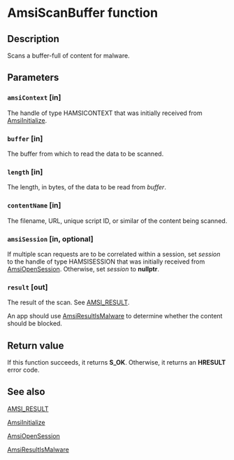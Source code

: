 # AmsiScanBuffer function

## Description

Scans a buffer-full of content for malware.

## Parameters

### `amsiContext` [in]

The handle of type HAMSICONTEXT that was initially received from [AmsiInitialize](https://learn.microsoft.com/windows/desktop/api/amsi/nf-amsi-amsiinitialize).

### `buffer` [in]

The buffer from which to read the data to be scanned.

### `length` [in]

The length, in bytes, of the data to be read from *buffer*.

### `contentName` [in]

The filename, URL, unique script ID, or similar of the content being scanned.

### `amsiSession` [in, optional]

If multiple scan requests are to be correlated within a session, set *session* to the handle of type HAMSISESSION that was initially received from [AmsiOpenSession](https://learn.microsoft.com/windows/desktop/api/amsi/nf-amsi-amsiopensession). Otherwise, set *session* to **nullptr**.

### `result` [out]

The result of the scan. See [AMSI_RESULT](https://learn.microsoft.com/windows/desktop/api/amsi/ne-amsi-amsi_result).

An app should use [AmsiResultIsMalware](https://learn.microsoft.com/windows/desktop/api/amsi/nf-amsi-amsiresultismalware) to determine whether the content should be blocked.

## Return value

If this function succeeds, it returns **S_OK**. Otherwise, it returns an **HRESULT** error code.

## See also

[AMSI_RESULT](https://learn.microsoft.com/windows/desktop/api/amsi/ne-amsi-amsi_result)

[AmsiInitialize](https://learn.microsoft.com/windows/desktop/api/amsi/nf-amsi-amsiinitialize)

[AmsiOpenSession](https://learn.microsoft.com/windows/desktop/api/amsi/nf-amsi-amsiopensession)

[AmsiResultIsMalware](https://learn.microsoft.com/windows/desktop/api/amsi/nf-amsi-amsiresultismalware)
